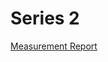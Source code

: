 # Series 2
[Measurement Report](./UoY%20IEEE%20P2716%20Board%20level%20Shielding%20Round%20Robin%20Measurements_V04.pdf)

